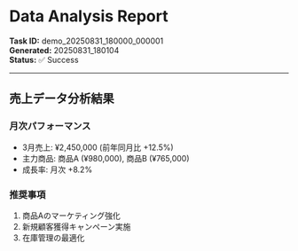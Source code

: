 # Data Analysis Report
**Task ID:** demo_20250831_180000_000001  
**Generated:** 20250831_180104  
**Status:** ✅ Success

---

## 売上データ分析結果

### 月次パフォーマンス
- 3月売上: ¥2,450,000 (前年同月比 +12.5%)
- 主力商品: 商品A (¥980,000), 商品B (¥765,000)
- 成長率: 月次 +8.2%

### 推奨事項
1. 商品Aのマーケティング強化
2. 新規顧客獲得キャンペーン実施
3. 在庫管理の最適化